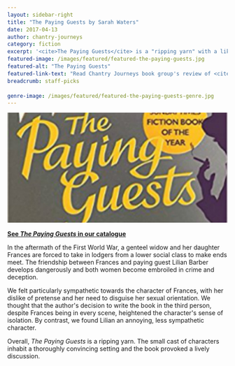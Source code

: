 ```yaml
---
layout: sidebar-right
title: "The Paying Guests by Sarah Waters"
date: 2017-04-13
author: chantry-journeys
category: fiction
excerpt: '<cite>The Paying Guests</cite> is a "ripping yarn" with a likeable main character.'
featured-image: /images/featured/featured-the-paying-guests.jpg
featured-alt: "The Paying Guests"
featured-link-text: "Read Chantry Journeys book group's review of <cite>The Paying Guests</cite>"
breadcrumb: staff-picks

genre-image: /images/featured/featured-the-paying-guests-genre.jpg
---
```


![The Paying Guests](/images/featured/featured-the-paying-guests.jpg)

**[See <cite>The Paying Guests</cite> in our catalogue](https://suffolk.spydus.co.uk/cgi-bin/spydus.exe/ENQ/OPAC/BIBENQ?BRN=1774632)**

In the aftermath of the First World War, a genteel widow and her daughter Frances are forced to take in lodgers from a lower social class to make ends meet. The friendship between Frances and paying guest Lilian Barber develops dangerously and both women become embroiled in crime and deception.

We felt particularly sympathetic towards the character of Frances, with her dislike of pretense and her need to disguise her sexual orientation. We thought that the author's decision to write the book in the third person, despite Frances being in every scene, heightened the character's sense of isolation. By contrast, we found Lilian an annoying, less sympathetic character.

Overall, <cite>The Paying Guests</cite> is a ripping yarn. The small cast of characters inhabit a thoroughly convincing  setting and the book provoked a lively discussion.
